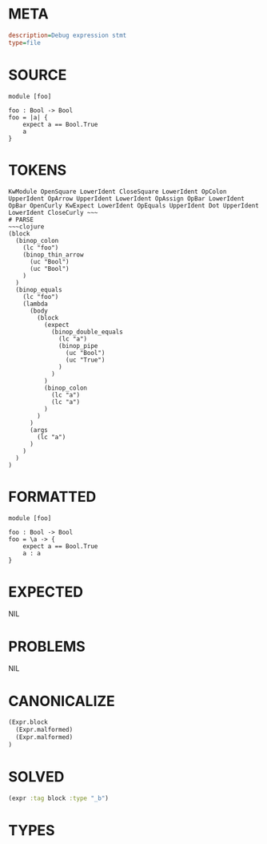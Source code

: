 # META
~~~ini
description=Debug expression stmt
type=file
~~~
# SOURCE
~~~roc
module [foo]

foo : Bool -> Bool
foo = |a| {
    expect a == Bool.True
    a
}
~~~
# TOKENS
~~~text
KwModule OpenSquare LowerIdent CloseSquare LowerIdent OpColon UpperIdent OpArrow UpperIdent LowerIdent OpAssign OpBar LowerIdent OpBar OpenCurly KwExpect LowerIdent OpEquals UpperIdent Dot UpperIdent LowerIdent CloseCurly ~~~
# PARSE
~~~clojure
(block
  (binop_colon
    (lc "foo")
    (binop_thin_arrow
      (uc "Bool")
      (uc "Bool")
    )
  )
  (binop_equals
    (lc "foo")
    (lambda
      (body
        (block
          (expect
            (binop_double_equals
              (lc "a")
              (binop_pipe
                (uc "Bool")
                (uc "True")
              )
            )
          )
          (binop_colon
            (lc "a")
            (lc "a")
          )
        )
      )
      (args
        (lc "a")
      )
    )
  )
)
~~~
# FORMATTED
~~~roc
module [foo]

foo : Bool -> Bool
foo = \a -> {
	expect a == Bool.True
	a : a
}
~~~
# EXPECTED
NIL
# PROBLEMS
NIL
# CANONICALIZE
~~~clojure
(Expr.block
  (Expr.malformed)
  (Expr.malformed)
)
~~~
# SOLVED
~~~clojure
(expr :tag block :type "_b")
~~~
# TYPES
~~~roc
~~~
